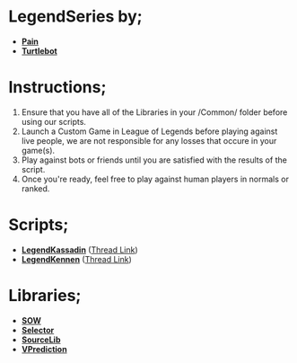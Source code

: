 LegendSeries by;
================

 - **[Pain][1]** 
 - **[Turtlebot][2]**

Instructions;
=============
 1. Ensure that you have all of the Libraries in your /Common/ folder before using our scripts.
 2. Launch a Custom Game in League of Legends before playing against live people, we are not responsible  for any losses that occure in your game(s).
 4. Play against bots or friends until you are satisfied with the results of the script.
 5. Once you're ready, feel free to play against human players in normals or ranked.

Scripts;
=======

 - **[LegendKassadin][3]** ([Thread Link][4])
 - **[LegendKennen][5]** ([Thread Link][6])
 

Libraries;
=========

 - **[SOW][7]**
 - **[Selector][8]**
 - **[SourceLib][9]** 
 - **[VPrediction][10]**

  [1]: http://botoflegends.com/forum/user/2005-
  [2]: http://botoflegends.com/forum/user/18902-
  [3]: https://github.com/LegendBot/Scripts/blob/master/LegendKennen.lua
  [4]: http://botoflegends.com/forum/topic/21923-
  [5]: https://github.com/LegendBot/Scripts/blob/master/LegendKassadin.lua
  [6]: http://botoflegends.com/forum/topic/22490-
  [7]: https://github.com/LegendBot/Scripts/blob/master/Common/SOW.lua
  [8]: https://github.com/LegendBot/Scripts/blob/master/Common/Selector.lua
  [9]: https://github.com/LegendBot/Scripts/blob/master/Common/SourceLib.lua
  [10]: https://github.com/LegendBot/Scripts/blob/master/Common/VPrediction.lua
